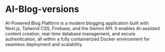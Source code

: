 # AI-Blog-versions
AI-Powered Blog Platform is a modern blogging application built with Next.js, Tailwind CSS, Firebase, and the Gemini API. It enables AI-assisted content creation, real-time database management, and secure authentication, all within a fully containerized Docker environment for seamless deployment and scalability.
